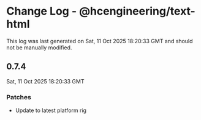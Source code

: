 # Change Log - @hcengineering/text-html

This log was last generated on Sat, 11 Oct 2025 18:20:33 GMT and should not be manually modified.

## 0.7.4
Sat, 11 Oct 2025 18:20:33 GMT

### Patches

- Update to latest platform rig


